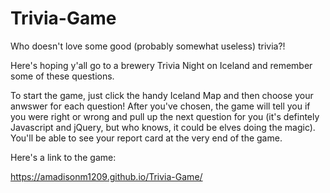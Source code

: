 # Trivia-Game

Who doesn't love some good (probably somewhat useless) trivia?! 

Here's hoping y'all go to a brewery Trivia Night on Iceland and remember some of these questions.

To start the game, just click the handy Iceland Map and then choose your anwswer for each question! 
After you've chosen, the game will tell you if you were right or wrong and pull up the next question for you (it's defintely Javascript and jQuery, but who knows, it could be elves doing the magic).
You'll be able to see your report card at the very end of the game.

Here's a link to the game:

https://amadisonm1209.github.io/Trivia-Game/